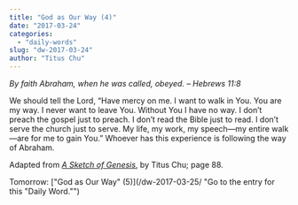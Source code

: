 ```yaml
---
title: "God as Our Way (4)"
date: "2017-03-24"
categories: 
  - "daily-words"
slug: "dw-2017-03-24"
author: "Titus Chu"
---
```


_By faith Abraham, when he was called, obeyed._ _– Hebrews 11:8_

We should tell the Lord, “Have mercy on me. I want to walk in You. You are my way. I never want to leave You. Without You I have no way. I don’t preach the gospel just to preach. I don’t read the Bible just to read. I don’t serve the church just to serve. My life, my work, my speech—my entire walk—are for me to gain You.” Whoever has this experience is following the way of Abraham.

Adapted from _[A Sketch of Genesis](/book-gen-sketch/ "Go to the listing for this book.")_, by Titus Chu; page 88.

Tomorrow: ["God as Our Way" (5)](/dw-2017-03-25/ "Go to the entry for this "Daily Word."")
